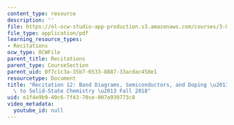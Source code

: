 ```yaml
---
content_type: resource
description: ''
file: https://ol-ocw-studio-app-production.s3.amazonaws.com/courses/3-091-introduction-to-solid-state-chemistry-fall-2018/e1f4e9b940c67f4370ce007a939773c8_MIT3_091F18_REC12.pdf
file_type: application/pdf
learning_resource_types:
- Recitations
ocw_type: OCWFile
parent_title: Recitations
parent_type: CourseSection
parent_uid: 0f7c1c3a-35b7-6533-8887-33acdac458e1
resourcetype: Document
title: "Recitation 12: Band Diagrams, Semiconductors, and Doping \u2013 3.091 Introduction\
  \ to Solid-State Chemistry \u2013 Fall 2018"
uid: e1f4e9b9-40c6-7f43-70ce-007a939773c8
video_metadata:
  youtube_id: null
---
```

